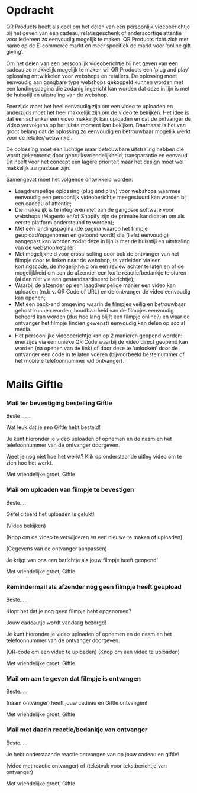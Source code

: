 # Opdracht

QR Products heeft als doel om het delen van een persoonlijk videoberichtje bij het geven van een cadeau, relatiegeschenk of andersoortige attentie voor iedereen zo eenvoudig mogelijk te maken. QR Products richt zich met name op de E-commerce markt en meer specifiek de markt voor ‘online gift giving’.

Om het delen van een persoonlijk videoberichtje bij het geven van een cadeau zo makkelijk mogelijk te maken wil QR Products een ‘plug and play’ oplossing ontwikkelen voor webshops en retailers. De oplossing moet eenvoudig aan gangbare type webshops gekoppeld kunnen worden met een landingspagina die zodanig ingericht kan worden dat deze in lijn is met de huisstijl en uitstraling van de webshop.

Enerzijds moet het heel eenvoudig zijn om een video te uploaden en anderzijds moet het heel makkelijk zijn om de video te bekijken. Het idee is dat een schenker een video makkelijk kan uploaden en dat de ontvanger de video vervolgens op het juiste moment kan bekijken. Daarnaast is het van groot belang dat de oplossing zo eenvoudig en betrouwbaar mogelijk werkt voor de retailer/webwinkel.

De oplossing moet een luchtige maar betrouwbare uitstraling hebben die wordt gekenmerkt door gebruiksvriendelijkheid, transparantie en eenvoud. Dit heeft voor het concept een lagere prioriteit maar het design moet wel makkelijk aanpasbaar zijn.

Samengevat moet het volgende ontwikkeld worden:
<ul>
<li>Laagdrempelige oplossing (plug and play) voor webshops waarmee eenvoudig een persoonlijk videoberichtje meegestuurd kan worden bij een cadeau of attentie;</li>
<li>Die makkelijk is te integreren met aan de gangbare software voor webshops (Magento en/of Shopify zijn de primaire kandidaten om als eerste platform ondersteund te worden);</li>
<li>Met een landingspagina (de pagina waarop het filmpje geupload/opgenomen en getoond wordt) die (liefst eenvoudig) aangepast kan worden zodat deze in lijn is met de huisstijl en uitstraling van de webshop/retailer;</li>
<li>Met mogelijkheid voor cross-selling door ook de ontvanger van het filmpje door te linken naar de webshop, te verleiden via een kortingscode, de mogelijkheid om een review achter te laten en of de mogelijkheid om aan de afzender een korte reactie/bedankje te sturen (al dan niet via een gestandaardiseerd berichtje);</li>
<li>Waarbij de afzender op een laagdrempelige manier een video kan uploaden (m.b.v. QR Code of URL) en de ontvanger de video eenvoudig kan openen;</li>
<li>Met een back-end omgeving waarin de filmpjes veilig en betrouwbaar gehost kunnen worden, houdbaarheid van de filmpjes eenvoudig beheerd kan worden (dus hoe lang blijft een filmpje online?) en waar de ontvanger het filmpje (indien gewenst) eenvoudig kan delen op social media.</li>
<li>Het persoonlijke videoberichtje kan op 2 manieren geopend worden: enerzijds via een unieke QR Code waarbij de video direct geopend kan worden (na openen van de link) of door deze te ‘unlocken’ door de ontvanger een code in te laten voeren (bijvoorbeeld bestelnummer of het mobiele telefoonnummer v/d ontvanger).</li>
</ul>

# Mails Giftle

<h3>Mail ter bevestiging bestelling Giftle</h3>

Beste ……

Wat leuk dat je een Giftle hebt besteld! 

Je kunt hieronder je video uploaden of opnemen en de naam en het telefoonnummer van de ontvanger doorgeven.

<QR-code om een video te uploaden>
<Knop om een video te uploaden>

Weet je nog niet hoe het werkt? Klik op onderstaande uitleg video om te zien hoe het werkt.

<link naar uitlegvideo>

Met vriendelijke groet,
Giftle

  
<h3>Mail om uploaden van filmpje te bevestigen</h3>

Beste….

Gefeliciteerd het uploaden is gelukt!

(Video bekijken)

(Knop om de video te verwijderen en een nieuwe te maken of uploaden)

(Gegevens van de ontvanger aanpassen)

Je krijgt van ons een berichtje als <naam ontvanger> jouw filmpje heeft geopend!

Met vriendelijke groet,
Giftle

  
<h3>Remindermail als afzender nog geen filmpje heeft geupload</h3>

Beste…...

Klopt het dat je nog geen filmpje hebt opgenomen? 

Jouw cadeautje wordt vandaag bezorgd!

Je kunt hieronder je video uploaden of opnemen en de naam en het telefoonnummer van de ontvanger doorgeven.

(QR-code om een video te uploaden)
(Knop om een video te uploaden)
  
Met vriendelijke groet,
Giftle

  
<h3>Mail om aan te geven dat filmpje is ontvangen</h3>

Beste…..

(naam ontvanger) heeft jouw cadeau en Giftle ontvangen!

Met vriendelijke groet,
Giftle

  
<h3>Mail met daarin reactie/bedankje van ontvanger</h3> 

Beste…..

Je hebt onderstaande reactie ontvangen van <naam ontvanger> op jouw cadeau en giftle!

(video met reactie ontvanger) of (tekstvak voor tekstberichtje van ontvanger)

Met vriendelijke groet,
Giftle
